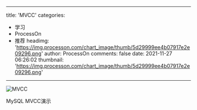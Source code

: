 
---
title: 'MVCC'
categories: 
 - 学习
 - ProcessOn
 - 推荐
headimg: 'https://img.processon.com/chart_image/thumb/5d29999ee4b07917e2e09296.png'
author: ProcessOn
comments: false
date: 2021-11-27 06:26:02
thumbnail: 'https://img.processon.com/chart_image/thumb/5d29999ee4b07917e2e09296.png'
---

<div>   
<img class="thumb" alt="MVCC" src="https://img.processon.com/chart_image/thumb/5d29999ee4b07917e2e09296.png" referrerpolicy="no-referrer">
<p>MySQL MVCC演示</p>  
</div>
            